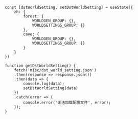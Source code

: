     const [dstWorldSetting, setDstWorldSetting] = useState({
        zh: {
            forest: {
                WORLDGEN_GROUP: {},
                WORLDSETTINGS_GROUP: {}
            },
            cave: {
                WORLDGEN_GROUP: {},
                WORLDSETTINGS_GROUP: {}
            }
        }
    })

    function getDstWorldSetting() {
        fetch('misc/dst_world_setting.json')
        .then(response => response.json())
        .then(data => {
            console.log(data);
            setDstWorldSetting(data)
        })
        .catch(error => {
            console.error('无法加载配置文件', error);
        });
    }